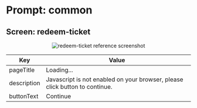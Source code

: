 # Prompt: common

## Screen: redeem-ticket

<p style="text-align: center;">
  <img alt="redeem-ticket reference screenshot" class="ul-prompt-screenshot" data-ul-prompt="redeem-ticket" src="/universal-login/text-customization-prompts/images/redeem-ticket.png" />
</p>

|Key|Value|
|----------|----------|
|pageTitle|Loading...|
|description|Javascript is not enabled on your browser, please click button to continue.|
|buttonText|Continue|
